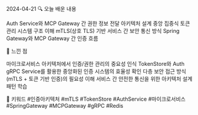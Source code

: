 2024-04-21
🔍 오늘 배운 내용

Auth Service와 MCP Gateway 간 권한 정보 전달 아키텍처 설계
중앙 집중식 토큰 관리 시스템 구조 이해
mTLS(상호 TLS) 기반 서비스 간 보안 통신 방식
Spring Gateway와 MCP Gateway 간 인증 흐름

🧠 느낀 점

마이크로서비스 아키텍처에서 인증/권한 관리의 중요성 인식
TokenStore와 Auth gRPC Service를 활용한 중앙화된 인증 시스템의 효율성 확인
다층 보안 접근 방식(mTLS + 토큰 기반 인증)의 필요성 이해
서비스 간 안전한 통신을 위한 아키텍처 설계 패턴 학습

📌 키워드
#인증아키텍처 #mTLS #TokenStore #AuthService #마이크로서비스 #SpringGateway #MCPGateway #gRPC #Redis
